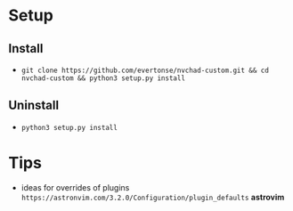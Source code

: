 # Setup
## Install
- `git clone https://github.com/evertonse/nvchad-custom.git && cd nvchad-custom && python3 setup.py install`
## Uninstall 
- `python3 setup.py install`

# Tips
- ideas for overrides of plugins ``https://astronvim.com/3.2.0/Configuration/plugin_defaults`` **astrovim**
